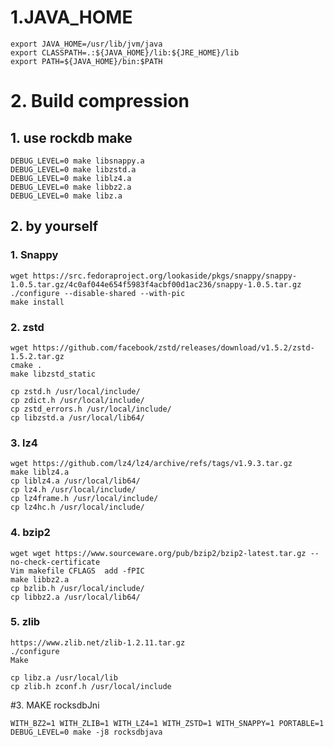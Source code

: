 

# 1.JAVA_HOME
```shell
export JAVA_HOME=/usr/lib/jvm/java
export CLASSPATH=.:${JAVA_HOME}/lib:${JRE_HOME}/lib
export PATH=${JAVA_HOME}/bin:$PATH
```
# 2. Build compression
## 1. use rockdb make
```shell
DEBUG_LEVEL=0 make libsnappy.a
DEBUG_LEVEL=0 make libzstd.a
DEBUG_LEVEL=0 make liblz4.a
DEBUG_LEVEL=0 make libbz2.a
DEBUG_LEVEL=0 make libz.a
```
## 2. by yourself

### 1. Snappy
```shell
wget https://src.fedoraproject.org/lookaside/pkgs/snappy/snappy-1.0.5.tar.gz/4c0af044e654f5983f4acbf00d1ac236/snappy-1.0.5.tar.gz
./configure --disable-shared --with-pic
make install
```

### 2. zstd
```shell
wget https://github.com/facebook/zstd/releases/download/v1.5.2/zstd-1.5.2.tar.gz
cmake . 
make libzstd_static

cp zstd.h /usr/local/include/
cp zdict.h /usr/local/include/
cp zstd_errors.h /usr/local/include/
cp libzstd.a /usr/local/lib64/
```

### 3. lz4
```shell
wget https://github.com/lz4/lz4/archive/refs/tags/v1.9.3.tar.gz
make liblz4.a
cp liblz4.a /usr/local/lib64/
cp lz4.h /usr/local/include/
cp lz4frame.h /usr/local/include/
cp lz4hc.h /usr/local/include/

```

### 4. bzip2
```shell
wget wget https://www.sourceware.org/pub/bzip2/bzip2-latest.tar.gz --no-check-certificate
Vim makefile CFLAGS  add -fPIC
make libbz2.a
cp bzlib.h /usr/local/include/
cp libbz2.a /usr/local/lib64/
```

### 5. zlib
```shell
https://www.zlib.net/zlib-1.2.11.tar.gz
./configure
Make 

cp libz.a /usr/local/lib
cp zlib.h zconf.h /usr/local/include
```

#3. MAKE rocksdbJni
```shell
WITH_BZ2=1 WITH_ZLIB=1 WITH_LZ4=1 WITH_ZSTD=1 WITH_SNAPPY=1 PORTABLE=1 DEBUG_LEVEL=0 make -j8 rocksdbjava
```